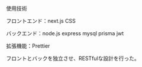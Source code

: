 <br>使用技術</br>
<p>フロントエンド：next.js CSS</p>
<p>バックエンド：node.js express mysql prisma jwt</p>
<p>拡張機能：Prettier</p>

<p>フロントとバックを独立させ、RESTfulな設計を行った。</p>
